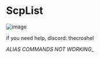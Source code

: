 # ScpList

![image](https://github.com/user-attachments/assets/f954b5a6-c6e9-4541-94d0-888b7188bfb0)

if you need help, discord: thecroshel


_ALIAS COMMANDS NOT WORKING__
